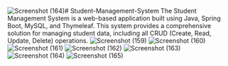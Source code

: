 ![Screenshot (164)](https://github.com/sagarikasingha/Student-Management-System/assets/147745127/2807e71c-7549-42a5-8df3-92d0f99d9139)# Student-Management-System
The Student Management System is a web-based application built using Java, Spring Boot, MySQL, and Thymeleaf. This system provides a comprehensive solution for managing student data, including all CRUD (Create, Read, Update, Delete) operations.
![Screenshot (159)](https://github.com/sagarikasingha/Student-Management-System/assets/147745127/193dc21d-f101-4624-ac85-f78b738be53c)
![Screenshot (160)](https://github.com/sagarikasingha/Student-Management-System/assets/147745127/1fc4ad16-74f2-4108-aa61-0c20317f38e9)
![Screenshot (161)](https://github.com/sagarikasingha/Student-Management-System/assets/147745127/a9cdfcf6-cb87-4e13-8e82-4b479047d3ef)
![Screenshot (162)](https://github.com/sagarikasingha/Student-Management-System/assets/147745127/fd66c784-a269-4097-83ec-18d8f3e6a104)
![Screenshot (163)](https://github.com/sagarikasingha/Student-Management-System/assets/147745127/9363b554-5ad6-4ba5-84d4-f696fab84ed6)
![Screenshot (164)](https://github.com/sagarikasingha/Student-Management-System/assets/147745127/cbd60c57-1d0b-409f-840f-30d58816e9fd)
![Screenshot (165)](https://github.com/sagarikasingha/Student-Management-System/assets/147745127/9adc88e2-f4d9-4535-bc92-1389f2b42818)










